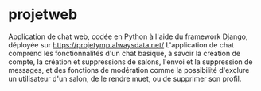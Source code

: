 # projetweb
Application de chat web, codée en Python à l'aide du framework Django, déployée sur https://projetymp.alwaysdata.net/ 
L'application de chat comprend les fonctionnalités d'un chat basique, à savoir la création de compte, la création et suppressions de salons,
l'envoi et la suppression de messages, et des fonctions de modération comme la possibilité d'exclure un utilisateur d'un salon, de le rendre muet, 
ou de supprimer son profil.
